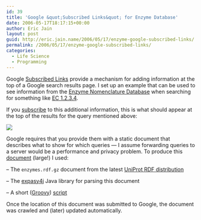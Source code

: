```yaml
---
id: 39
title: 'Google &quot;Subscribed Links&quot; for Enzyme Database'
date: 2006-05-17T18:17:15+00:00
author: Eric Jain
layout: post
guid: http://eric.jain.name/2006/05/17/enzyme-google-subscribed-links/
permalink: /2006/05/17/enzyme-google-subscribed-links/
categories:
  - Life Science
  - Programming
---
```

Google [Subscribed Links](http://www.google.com/coop/subscribedlinks/) provide a mechanism for adding information at the top of a Google search results page. I set up an example that can be used to see information from the [Enzyme Nomenclature Database](http://expasy.org/enzyme/) when searching for something like [EC 1.2.3.4](http://google.com/search?q=EC+1.2.3.4).

<!--more-->

If you [subscribe](http://www.google.com/coop/trust/add?user=006535421108032988823&sig=__Taczx2Qav_fQJr8Elwn-beZC-pY=) to this additional information, this is what should appear at the top of the results for the query mentioned above:

![](screenshot.png)

Google requires that you provide them with a static document that describes what to show for which queries &#8212; I assume forwarding queries to a server would be a performance and privacy problem. To produce this [document](enzyme.xml) (large!) I used:

&#8211; The `enzymes.rdf.gz` document from the latest [UniProt RDF distribution](http://dev.isb-sib.ch/projects/uniprot-rdf/)
  
&#8211; The [expasy4j](http://dev.isb-sib.ch/projects/expasy4j/) Java library for parsing this document
  
&#8211; A short ([Groovy](http://groovy.codehaus.org/)) [script](/2006/15/17/enzyme-google-subscribed-links/enzyme2coop.g)

Once the location of this document was submitted to Google, the document was crawled and (later) updated automatically.